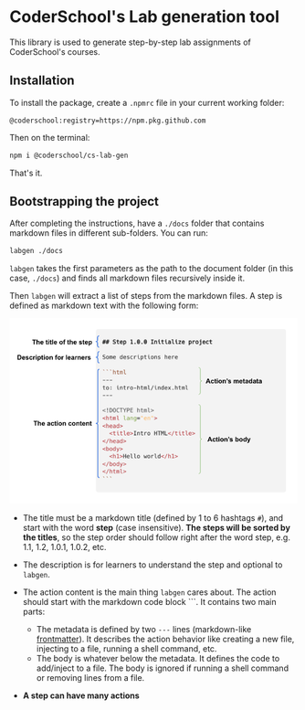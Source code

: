 # CoderSchool's Lab generation tool

This library is used to generate step-by-step lab assignments of CoderSchool's courses.

## Installation

To install the package, create a `.npmrc` file in your current working folder:

```
@coderschool:registry=https://npm.pkg.github.com
```

Then on the terminal:

```bash
npm i @coderschool/cs-lab-gen
```

That's it.

## Bootstrapping the project

After completing the instructions, have a `./docs` folder that contains markdown files in different sub-folders. You can run:

```bash
labgen ./docs
```

`labgen` takes the first parameters as the path to the document folder (in this case, `./docs`) and finds all markdown files recursively inside it.

Then `labgen` will extract a list of steps from the markdown files. A step is defined as markdown text with the following form:

![](./docs/images/step_structure_1.png)

- The title must be a markdown title (defined by 1 to 6 hashtags `#`), and start with the word **step** (case insensitive). **The steps will be sorted by the titles**, so the step order should follow right after the word step, e.g. 1.1, 1.2, 1.0.1, 1.0.2, etc.

- The description is for learners to understand the step and optional to `labgen`.

- The action content is the main thing `labgen` cares about. The action should start with the markdown code block \```. It contains two main parts:

  - The metadata is defined by two `---` lines (markdown-like [frontmatter](https://www.npmjs.com/package/front-matter)). It describes the action behavior like creating a new file, injecting to a file, running a shell command, etc.
  - The body is whatever below the metadata. It defines the code to add/inject to a file. The body is ignored if running a shell command or removing lines from a file.

- **A step can have many actions**
